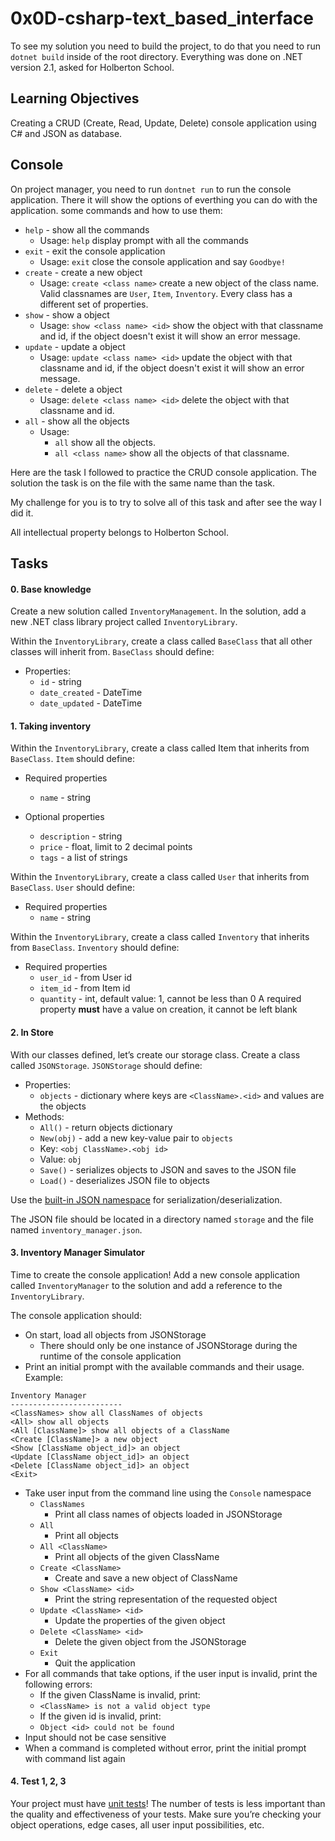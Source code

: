 # 0x0D-csharp-text_based_interface

To see my solution you need to build the project, to do that you need to run `dotnet build` inside of the root directory.
Everything was done on .NET version 2.1, asked for Holberton School.

## Learning Objectives
Creating a CRUD (Create, Read, Update, Delete) console application using C# and JSON as database.

## Console
On project manager, you need to run `dontnet run` to run the console application. There it will show the options of everthing you can do with the application.
some commands and how to use them:
- `help` - show all the commands
    - Usage: `help` display prompt with all the commands
- `exit` - exit the console application
    - Usage: `exit` close the console application and say `Goodbye!`
- `create` - create a new object
    - Usage: `create <class name>` create a new object of the class name. Valid classnames are `User`, `Item`, `Inventory`. Every class has a different set of properties.
- `show` - show a object
    - Usage: `show <class name> <id>` show the object with that classname and id, if the object doesn't exist it will show an error message.
- `update` - update a object
    - Usage: `update <class name> <id>` update the object with that classname and id, if the object doesn't exist it will show an error message.
- `delete` - delete a object
    - Usage: `delete <class name> <id>` delete the object with that classname and id.
- `all` - show all the objects
    - Usage:
        - `all` show all the objects.
        - `all <class name>` show all the objects of that classname.


Here are the task I followed to practice the CRUD console application. The solution the task is on the file with the same name than the task.

My challenge for you is to try to solve all of this task and after see the way I did it.

All intellectual property belongs to Holberton School.

## Tasks

#### 0. Base knowledge
Create a new solution called `InventoryManagement`. In the solution, add a new .NET class library project called `InventoryLibrary`.

Within the `InventoryLibrary`, create a class called `BaseClass` that all other classes will inherit from. `BaseClass` should define:

- Properties:
    - `id` - string
    - `date_created` - DateTime
    - `date_updated` - DateTime

#### 1. Taking inventory
Within the `InventoryLibrary`, create a class called Item that inherits from `BaseClass`. `Item` should define:
- Required properties
    - `name` - string

- Optional properties
    - `description` - string
    - `price` - float, limit to 2 decimal points
    - `tags` - a list of strings

Within the `InventoryLibrary`, create a class called `User` that inherits from `BaseClass`. `User` should define:
- Required properties
    - `name` - string

Within the `InventoryLibrary`, create a class called `Inventory` that inherits from `BaseClass`. `Inventory` should define:
- Required properties
    - `user_id` - from User id
    - `item_id` - from Item id
    - `quantity` - int, default value: 1, cannot be less than 0
A required property **must** have a value on creation, it cannot be left blank


#### 2. In Store
With our classes defined, let’s create our storage class. Create a class called `JSONStorage`. `JSONStorage` should define:

- Properties:
    - `objects` - dictionary where keys are `<ClassName>.<id>` and values are the objects
- Methods:
    - `All()` - return objects dictionary
    - `New(obj)` - add a new key-value pair to `objects`
    - Key: `<obj ClassName>.<obj id>`
    - Value: `obj`
    - `Save()` - serializes objects to JSON and saves to the JSON file
    - `Load()` - deserializes JSON file to objects

Use the [built-in JSON namespace](https://docs.microsoft.com/en-us/dotnet/api/system.text.json?view=net-5.0) for serialization/deserialization.

The JSON file should be located in a directory named `storage` and the file named `inventory_manager.json`.


#### 3. Inventory Manager Simulator
Time to create the console application! Add a new console application called `InventoryManager` to the solution and add a reference to the `InventoryLibrary`.

The console application should:
- On start, load all objects from JSONStorage
    - There should only be one instance of JSONStorage during the runtime of the console application
- Print an initial prompt with the available commands and their usage. Example:
```
Inventory Manager
-------------------------
<ClassNames> show all ClassNames of objects
<All> show all objects
<All [ClassName]> show all objects of a ClassName
<Create [ClassName]> a new object
<Show [ClassName object_id]> an object
<Update [ClassName object_id]> an object
<Delete [ClassName object_id]> an object
<Exit>
```

- Take user input from the command line using the `Console` namespace
    - `ClassNames`
        - Print all class names of objects loaded in JSONStorage
    - `All`
        - Print all objects
    - `All <ClassName>`
        - Print all objects of the given ClassName
    - `Create <ClassName>`
        - Create and save a new object of ClassName
    - `Show <ClassName> <id>`
        - Print the string representation of the requested object
    - `Update <ClassName> <id>`
        - Update the properties of the given object
    - `Delete <ClassName> <id>`
        - Delete the given object from the JSONStorage
    - `Exit`
        - Quit the application
- For all commands that take options, if the user input is invalid, print the following errors:
    - If the given ClassName is invalid, print:
    - `<ClassName> is not a valid object type`
    - If the given id is invalid, print:
    - `Object <id> could not be found`
- Input should not be case sensitive
- When a command is completed without error, print the initial prompt with command list again


#### 4. Test 1, 2, 3
Your project must have [unit tests](https://github.com/bcondict/holbertonschool-csharp/tree/main/0x07-csharp-tdd)! The number of tests is less important than the quality and effectiveness of your tests. Make sure you’re checking your object operations, edge cases, all user input possibilities, etc.
